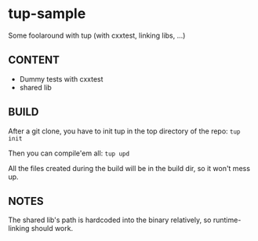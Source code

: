 tup-sample
==========

Some foolaround with tup (with cxxtest, linking libs, ...)

CONTENT
-------

  * Dummy tests with cxxtest
  * shared lib

BUILD
-----

After a git clone, you have to init tup in the top directory of the repo:
```tup init```

Then you can compile'em all:
```tup upd```

All the files created during the build will be in the build dir, so it won't mess up.


NOTES
-----
The shared lib's path is hardcoded into the binary relatively, so runtime-linking should work.

